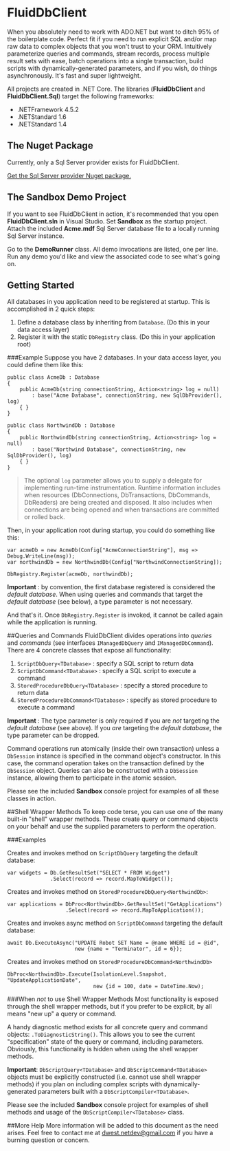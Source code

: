 # FluidDbClient
When you absolutely need to work with ADO.NET but want to ditch 95% of the boilerplate code. Perfect fit if you need to run explicit SQL and/or map raw data to complex objects that you won't trust to your ORM. Intuitively parameterize queries and commands, stream records, process multiple result sets with ease, batch operations into a single transaction, build scripts with dynamically-generated parameters, and if you wish, do things asynchronously.  It's fast and super lightweight.

All projects are created in .NET Core. The libraries (**FluidDbClient** and **FluidDbClient.Sql**) target the following frameworks:

- .NETFramework 4.5.2
- .NETStandard 1.6
- .NETStandard 1.4

## The Nuget Package

Currently, only a Sql Server provider exists for FluidDbClient.

[Get the Sql Server provider Nuget package.](https://www.nuget.org/packages/FluidDbClient.Sql/) 


## The Sandbox Demo Project
If you want to see FluidDbClient in action, it's recommended that you open **FluidDbClient.sln** in Visual Studio.
Set **Sandbox** as the startup project.  Attach the included **Acme.mdf** Sql Server database file to a locally running Sql Server instance.

Go to the **DemoRunner** class. All demo invocations are listed, one per line.  Run any demo you'd like and view the associated code to see what's going on.

## Getting Started
All databases in you application need to be registered at startup.  This is accomplished in 2 quick steps:

1. Define a database class by inheriting from `Database`. (Do this in your data access layer)
2. Register it with the static `DbRegistry` class. (Do this in your application root)

###Example
Suppose you have 2 databases.  In your data access layer, you could define them like this:

```
public class AcmeDb : Database
{
    public AcmeDb(string connectionString, Action<string> log = null) 
        : base("Acme Database", connectionString, new SqlDbProvider(), log)
    { }
}

public class NorthwindDb : Database
{
    public NorthwindDb(string connectionString, Action<string> log = null) 
        : base("Northwind Database", connectionString, new SqlDbProvider(), log)
    { }
}
```

> The optional `log` parameter allows you to supply a delegate for implementing run-time instrumentation. Runtime information includes when resources (DbConnections, DbTransactions, DbCommands, DbReaders) are being created and disposed. It also includes when connections are being opened and when transactions are committed or rolled back.

Then, in your application root during startup, you could do something like this:

```
var acmeDb = new AcmeDb(Config["AcmeConnectionString"], msg => Debug.WriteLine(msg));
var northwindDb = new NorthwindDb(Config["NorthwindConnectionString]);

DbRegistry.Register(acmeDb, northwindDb);
```

**Important** : by convention, the first database registered is considered the *default database*. When using queries and commands that target the *default database* (see below), a type parameter is not necessary.

And that's it.  Once `DbRegistry.Register` is invoked, it cannot be called again while the application is running.

##Queries and Commands
FluidDbClient divides operations into *queries* and *commands* (see interfaces `IManagedDbQuery` and `IManagedDbCommand`).
There are 4 concrete classes that expose all functionality:

1. `ScriptDbQuery<TDatabase>` : specify a SQL script to return data
2. `ScriptDbCommand<TDatabase>` : specify a SQL script to execute a command
3. `StoredProcedureDbQuery<TDatabase>` : specify a stored procedure to return data
4. `StoredProcedureDbCommand<TDatabase>` : specify as stored procedure to execute a command

**Important** : The type parameter is only required if you are *not* targeting the *default database* (see above).  If you *are* targeting the *default database*, the type parameter can be dropped.

Command operations run atomically (inside their own transaction) unless a `DbSession` instance is specified in the command object's constructor.  In this case, the command operation takes on the transaction defined by the `DbSession` object. Queries can also be constructed with a `DbSession` instance, allowing them to participate in the atomic session.

Please see the included **Sandbox** console project for examples of all these classes in action.

##Shell Wrapper Methods
To keep code terse, you can use one of the many built-in "shell" wrapper methods.  These create query or command objects on your behalf and use the supplied parameters to perform the operation.

###Examples

Creates and invokes method on `ScriptDbQuery` targeting the default database:
```
var widgets = Db.GetResultSet("SELECT * FROM Widget")
              .Select(record => record.MapToWidget());
```


Creates and invokes method on `StoredProcedureDbQuery<NorthwindDb>`:
```
var applications = DbProc<NorthwindDb>.GetResultSet("GetApplications")
                   .Select(record => record.MapToApplication());
```


Creates and invokes async method on `ScriptDbCommand` targeting the default database:
```
await Db.ExecuteAsync("UPDATE Robot SET Name = @name WHERE id = @id", 
                      new {name = "Terminator", id = 6});
```

Creates and invokes method on `StoredProcedureDbCommand<NorthwindDb>`
```
DbProc<NorthwindDb>.Execute(IsolationLevel.Snapshot, "UpdateApplicationDate", 
                            new {id = 100, date = DateTime.Now);
```

###When *not* to use Shell Wrapper Methods
Most functionality is exposed through the shell wrapper methods, but if you prefer to be explicit, by all means "new up" a query or command.

A handy diagnostic method exists for all concrete query and command objects: `.ToDiagnosticString()`.  This allows you to see the current "specification" state of the query or command, including parameters.  Obviously, this functionality is hidden when using the shell wrapper methods.

**Important**: `DbScriptQuery<TDatabase>` and `DbScriptCommand<TDatabase>` objects must be explicitly constructed (i.e. cannot use shell wrapper methods) if you plan on including complex scripts with dynamically-generated parameters built with a `DbScriptCompiler<TDatabase>`.

Please see the included **Sandbox** console project for examples of shell methods and usage of the `DbScriptCompiler<TDatabase>` class.


##More Help
More information will be added to this document as the need arises. Feel free to contact me at dwest.netdev@gmail.com if you have a burning question or concern.
